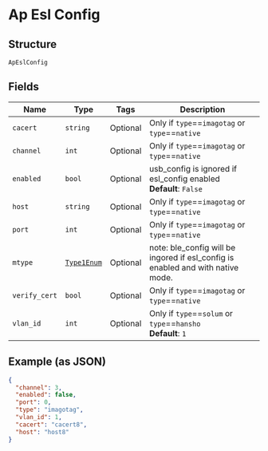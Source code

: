 
# Ap Esl Config

## Structure

`ApEslConfig`

## Fields

| Name | Type | Tags | Description |
|  --- | --- | --- | --- |
| `cacert` | `string` | Optional | Only if `type`==`imagotag` or `type`==`native` |
| `channel` | `int` | Optional | Only if `type`==`imagotag` or `type`==`native` |
| `enabled` | `bool` | Optional | usb_config is ignored if esl_config enabled<br>**Default**: `False` |
| `host` | `string` | Optional | Only if `type`==`imagotag` or `type`==`native` |
| `port` | `int` | Optional | Only if `type`==`imagotag` or `type`==`native` |
| `mtype` | [`Type1Enum`](../../doc/models/type-1-enum.md) | Optional | note: ble_config will be ingored if esl_config is enabled and with native mode. |
| `verify_cert` | `bool` | Optional | Only if `type`==`imagotag` or `type`==`native` |
| `vlan_id` | `int` | Optional | Only if `type`==`solum` or `type`==`hansho`<br>**Default**: `1` |

## Example (as JSON)

```json
{
  "channel": 3,
  "enabled": false,
  "port": 0,
  "type": "imagotag",
  "vlan_id": 1,
  "cacert": "cacert8",
  "host": "host8"
}
```

